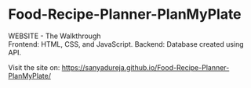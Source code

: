 # Food-Recipe-Planner-PlanMyPlate
WEBSITE - The Walkthrough  
Frontend: HTML, CSS, and JavaScript. 
Backend: Database created using API.

Visit the site on: https://sanyadureja.github.io/Food-Recipe-Planner-PlanMyPlate/
